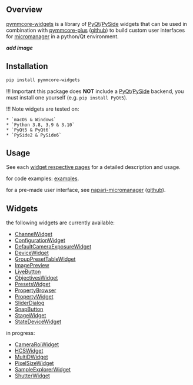 ## Overview

[pymmcore-widgets](https://pypi.org/project/pymmcore-widgets/) is a library of [PyQt](https://riverbankcomputing.com/software/pyqt/)/[PySide](https://www.qt.io/qt-for-python) widgets that can be used in combination with [pymmcore-plus](https://pypi.org/project/pymmcore-plus/) ([github](https://github.com/pymmcore-plus/pymmcore-plus)) to build custom user interfaces for [micromanager](https://micro-manager.org) in a python/Qt environment.

***add image***


## Installation

```sh
pip install pymmcore-widgets
```

!!! Important
    this package does **NOT** include a [PyQt](https://riverbankcomputing.com/software/pyqt/)/[PySide](https://www.qt.io/qt-for-python) backend, you must install one yourself (e.g. ```pip install PyQt5```).

!!! Note
    widgets are tested on:

    * `macOS & Windows`
    * `Python 3.8, 3.9 & 3.10`
    * `PyQt5 & PyQt6`
    * `PySide2 & PySide6`



## Usage
See each [widget respective pages](#widgets) for a detailed description and usage.

for code examples: [examples](https://github.com/pymmcore-plus/pymmcore-widgets/tree/main/examples).

for a pre-made user interface, see [napari-micromanager](https://pypi.org/project/napari-micromanager/) ([github](https://github.com/pymmcore-plus/napari-micromanager)).



## Widgets

the following widgets are currently available:

* [ChannelWidget](./widgets/ChannelWidget.md)
* [ConfigurationWidget](./widgets/ConfigurationWidget.md)
* [DefaultCameraExposureWidget](./widgets/DefaultCameraExposureWidget.md)
* [DeviceWidget](./widgets/DeviceWidget.md)
* [GroupPresetTableWidget](./widgets/GroupPresetTableWidget.md)
* [ImagePreview](./widgets/ImagePreview.md)
* [LiveButton](./widgets/LiveButton.md)
* [ObjectivesWidget](./widgets/ObjectivesWidget.md)
* [PresetsWidget](./widgets/PresetsWidget.md)
* [PropertyBrowser](./widgets/PropertyBrowser.md)
* [PropertyWidget](./widgets/PropertyWidget.md)
* [SliderDialog](./widgets/SliderDialog.md)
* [SnapButton](./widgets/SnapButton.md)
* [StageWidget](./widgets/StageWidget.md)
* [StateDeviceWidget](./widgets/StateDeviceWidget.md)

in progress:

* [CameraRoiWidget](./widgets/CameraRoiWidget.md)
* [HCSWidget](./widgets/HCSWidget.md)
* [MultiDWidget](./widgets/MultiDWidget.md)
* [PixelSizeWidget](./widgets/PixelSizeWidget.md)
* [SampleExplorerWidget](./widgets/SampleExplorerWidget.md)
* [ShutterWidget](./widgets/ShutterWidget.md)




<!-- # Welcome to MkDocs

For full documentation visit [mkdocs.org](https://www.mkdocs.org).

## Commands

* `mkdocs new [dir-name]` - Create a new project.
* `mkdocs serve` - Start the live-reloading docs server.
* `mkdocs build` - Build the documentation site.
* `mkdocs -h` - Print help message and exit.

## Project layout

    mkdocs.yml    # The configuration file.
    docs/
        index.md  # The documentation homepage.
        ...       # Other markdown pages, images and other files. -->
